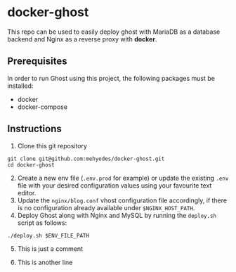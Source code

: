 # docker-ghost
This repo can be used to easily deploy ghost with MariaDB as a database backend and Nginx as a reverse proxy with **docker**.

## Prerequisites
In order to run Ghost using this project, the following packages must be installed:
- docker
- docker-compose

## Instructions
1. Clone this git repository
```
git clone git@github.com:mehyedes/docker-ghost.git
cd docker-ghost
```
2. Create a new env file (`.env.prod` for example) or update the existing `.env` file with your desired configuration values using your favourite text editor.
3. Update the `nginx/blog.conf` vhost configuration file accordingly, if there is no configuration already available under `$NGINX_HOST_PATH`.
4. Deploy Ghost along with Nginx and MySQL by running the `deploy.sh` script as follows:
```
./deploy.sh $ENV_FILE_PATH
```

5. This is just a comment

6. This is another line
